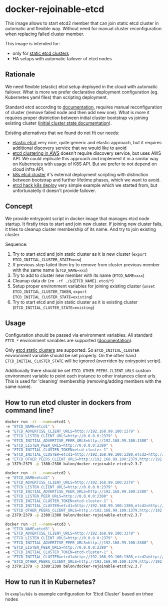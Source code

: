 # docker-rejoinable-etcd

This image allows to start etcd2 member that can join static etcd cluster in automatic and flexible way. Without need for manual cluster reconfiguration when replacing failed cluster member. 

This image is intended for:

- only for [static etcd clusters](https://coreos.com/etcd/docs/latest/clustering.html#static) 
- HA setups with automatic failover of etcd nodes

## Rationale

We need flexible (elastic) etcd setup deployed in the cloud with automatic failover. What is more we prefer declarative deployment configuration (eg. Kubernetes yaml files) than scripting deployment. 

Standard etcd according to [documentation](https://coreos.com/etcd/docs/latest/runtime-configuration.html#replace-a-failed-machine), requires manual reconfiguration of cluster (remove failed node and then add new one). What is more it requires proper distniction between initial cluster bootstrap vs joining existing cluster ([initial cluster state documentation](https://coreos.com/etcd/docs/latest/configuration.html#initial-cluster-state)).  
 
Existing alternatives that we found do not fit our needs:

- [elastic etcd](https://github.com/sttts/elastic-etcd) very nice, quite generic and elastic approach, but it requires additional discovery service that we would like to avoid
- [etcd clustering in AWS](http://engineering.monsanto.com/2015/06/12/etcd-clustering/) doesn't require discovery service, but uses AWS API. We could replicate this approach and implement it in a similar way on Kubernetes with usage of K8S API. But we prefer to not depend on cloud infra API.
- [k8s etcd cluster](https://github.com/blended/k8s-etcd-cluster) it's external deployment scripting with distinction between bootstrap and further lifetime phases, which we want to avoid.
- [etcd hack k8s deploy](https://github.com/coreos/etcd/tree/v2.3.7/hack/kubernetes-deploy) very simple example which we started from, but unfortunatelly it doesn't provide failover.

## Concept

We provide entrypoint script in docker image that manages etcd node startup. It firstly tries to start and join new cluster. If joining new cluster fails, it tries to cleanup cluster membership of its name. And try to join existing cluster. 

Sequence:

1. Try to start etcd and join static cluster as it is new cluster (`export ETCD_INITIAL_CLUSTER_STATE=new`)
2. If previous step failed then try to remove from cluster previous member with the same name (`ETCD_NAME=xxx`)
3. Try to add to cluster new member with its name (`ETCD_NAME=xxx`)
4. Cleanup data dir (`rm -rf ./${ETCD_NAME}.etcd/*`)
5. Setup proper environment variables for joining existing cluster (`unset ETCD_INITIAL_CLUSTER_TOKEN`, `export ETCD_INITIAL_CLUSTER_STATE=existing`)
6. Try to start etcd and join static cluster as it is existing cluster (`ETCD_INITIAL_CLUSTER_STATE=existing`)

## Usage

Configuration should be passed via environment variables. All standard `ETCD_*` environment variables are supported ([documentation](https://coreos.com/etcd/docs/latest/configuration.html)).

Only [etcd static clusters](https://coreos.com/etcd/docs/latest/clustering.html#static) are supported. So `ETCD_INITIAL_CLUSTER` environment variable should be set properly. On the other hand `ETCD_INITIAL_CLUSTER_STATE` will be ignored (overriden by entrypoint script).

Additionally there should be set `ETCD_OTHER_PEERS_CLIENT_URLS` custom environment variable to point each instance to other instances client urls. This is used for 'cleaning' membership (removing/adding members with the same name). 

## How to run etcd cluster in dockers from command line?

````bash
docker run -it --name=etcd1 \
-e "ETCD_NAME=etcd1" \
-e "ETCD_ADVERTISE_CLIENT_URLS=http://192.168.99.100:1379" \
-e "ETCD_LISTEN_CLIENT_URLS=http://0.0.0.0:2379" \
-e "ETCD_INITIAL_ADVERTISE_PEER_URLS=http://192.168.99.100:1380" \
-e "ETCD_LISTEN_PEER_URLS=http://0.0.0.0:2380" \
-e "ETCD_INITIAL_CLUSTER_TOKEN=etcd-cluster-1" \
-e "ETCD_INITIAL_CLUSTER=etcd1=http://192.168.99.100:1380,etcd2=http://192.168.99.100:2380,etcd3=http://192.168.99.100:3380" \
-e "ETCD_OTHER_PEERS_CLIENT_URLS=http://192.168.99.100:2379,http://192.168.99.100:3379" \
-p 1379:2379 -p 1380:2380 balon/docker-rejoinable-etcd:v2.3.7
````

````bash
docker run -it --name=etcd2 \
-e "ETCD_NAME=etcd2" \
-e "ETCD_ADVERTISE_CLIENT_URLS=http://192.168.99.100:2379" \
-e "ETCD_LISTEN_CLIENT_URLS=http://0.0.0.0:2379" \
-e "ETCD_INITIAL_ADVERTISE_PEER_URLS=http://192.168.99.100:2380" \
-e "ETCD_LISTEN_PEER_URLS=http://0.0.0.0:2380" \
-e "ETCD_INITIAL_CLUSTER_TOKEN=etcd-cluster-1" \
-e "ETCD_INITIAL_CLUSTER=etcd1=http://192.168.99.100:1380,etcd2=http://192.168.99.100:2380,etcd3=http://192.168.99.100:3380" \
-e "ETCD_OTHER_PEERS_CLIENT_URLS=http://192.168.99.100:1379,http://192.168.99.100:3379" \
-p 2379:2379 -p 2380:2380 balon/docker-rejoinable-etcd:v2.3.7
````

````bash
docker run -it --name=etcd3 \
-e "ETCD_NAME=etcd3" \
-e "ETCD_ADVERTISE_CLIENT_URLS=http://192.168.99.100:3379" \
-e "ETCD_LISTEN_CLIENT_URLS=http://0.0.0.0:2379" \
-e "ETCD_INITIAL_ADVERTISE_PEER_URLS=http://192.168.99.100:3380" \
-e "ETCD_LISTEN_PEER_URLS=http://0.0.0.0:2380" \
-e "ETCD_INITIAL_CLUSTER_TOKEN=etcd-cluster-1" \
-e "ETCD_INITIAL_CLUSTER=etcd1=http://192.168.99.100:1380,etcd2=http://192.168.99.100:2380,etcd3=http://192.168.99.100:3380" \
-e "ETCD_OTHER_PEERS_CLIENT_URLS=http://192.168.99.100:1379,http://192.168.99.100:2379" \
-p 3379:2379 -p 3380:2380 balon/docker-rejoinable-etcd:v2.3.7
````

## How to run it in Kubernetes?

In `exmple/k8s` is example configuration for 'Etcd Cluster' based on trhee nodes

